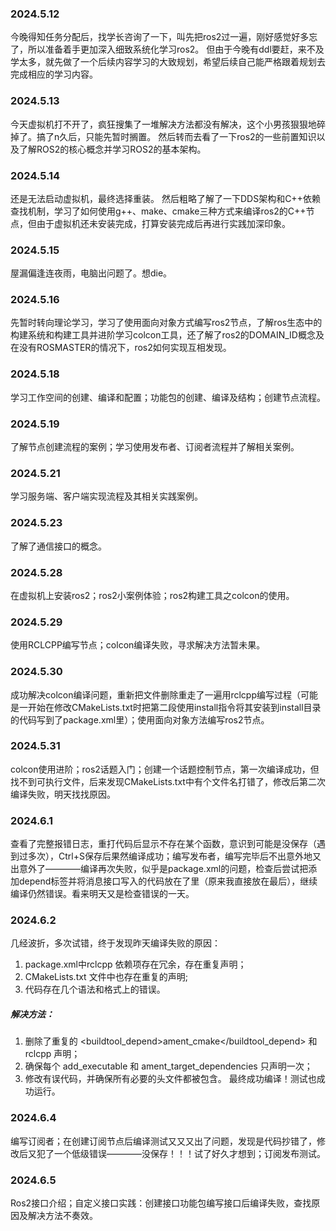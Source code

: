 ### 2024.5.12
今晚得知任务分配后，找学长咨询了一下，叫先把ros2过一遍，刚好感觉好多忘了，所以准备着手更加深入细致系统化学习ros2。
但由于今晚有ddl要赶，来不及学太多，就先做了一个后续内容学习的大致规划，希望后续自己能严格跟着规划去完成相应的学习内容。

### 2024.5.13
今天虚拟机打不开了，疯狂搜集了一堆解决方法都没有解决，这个小男孩狠狠地碎掉了。搞了n久后，只能先暂时搁置。
然后转而去看了一下ros2的一些前置知识以及了解ROS2的核心概念并学习ROS2的基本架构。

### 2024.5.14
还是无法启动虚拟机，最终选择重装。
然后粗略了解了一下DDS架构和C++依赖查找机制，学习了如何使用g++、make、cmake三种方式来编译ros2的C++节点，但由于虚拟机还未安装完成，打算安装完成后再进行实践加深印象。

### 2024.5.15
屋漏偏逢连夜雨，电脑出问题了。想die。

### 2024.5.16
先暂时转向理论学习，学习了使用面向对象方式编写ros2节点，了解ros生态中的构建系统和构建工具并进阶学习colcon工具，还了解了ros2的DOMAIN_ID概念及在没有ROSMASTER的情况下，ros2如何实现互相发现。

### 2024.5.18
学习工作空间的创建、编译和配置；功能包的创建、编译及结构；创建节点流程。

### 2024.5.19
了解节点创建流程的案例；学习使用发布者、订阅者流程并了解相关案例。

### 2024.5.21
学习服务端、客户端实现流程及其相关实践案例。

### 2024.5.23
了解了通信接口的概念。

### 2024.5.28
在虚拟机上安装ros2；ros2小案例体验；ros2构建工具之colcon的使用。

### 2024.5.29
使用RCLCPP编写节点；colcon编译失败，寻求解决方法暂未果。

### 2024.5.30
成功解决colcon编译问题，重新把文件删除重走了一遍用rclcpp编写过程（可能是一开始在修改CMakeLists.txt时把第二段使用install指令将其安装到install目录的代码写到了package.xml里）；使用面向对象方法编写ros2节点。

### 2024.5.31
colcon使用进阶；ros2话题入门；创建一个话题控制节点，第一次编译成功，但找不到可执行文件，后来发现CMakeLists.txt中有个文件名打错了，修改后第二次编译失败，明天找找原因。

### 2024.6.1
查看了完整报错日志，重打代码后显示不存在某个函数，意识到可能是没保存（遇到过多次），Ctrl+S保存后果然编译成功；编写发布者，编写完毕后不出意外地又出意外了————编译再次失败，似乎是package.xml的问题，检查后尝试把添加depend标签并将消息接口写入的代码放在了</package>里（原来我直接放在最后），继续编译仍然错误。看来明天又是检查错误的一天。

### 2024.6.2
几经波折，多次试错，终于发现昨天编译失败的原因：
1. package.xml中rclcpp 依赖项存在冗余，存在重复声明；
2. CMakeLists.txt 文件中也存在重复的声明;
3. 代码存在几个语法和格式上的错误。
  ##### 解决方法：
1. 删除了重复的 <buildtool_depend>ament_cmake</buildtool_depend> 和 <depend>rclcpp</depend> 声明；
2. 确保每个 add_executable 和 ament_target_dependencies 只声明一次；
3. 修改有误代码，并确保所有必要的头文件都被包含。
最终成功编译！测试也成功运行。

### 2024.6.4
编写订阅者；在创建订阅节点后编译测试又又又出了问题，发现是代码抄错了，修改后又犯了一个低级错误————没保存！！！试了好久才想到；订阅发布测试。

### 2024.6.5
Ros2接口介绍；自定义接口实践：创建接口功能包编写接口后编译失败，查找原因及解决方法不奏效。
